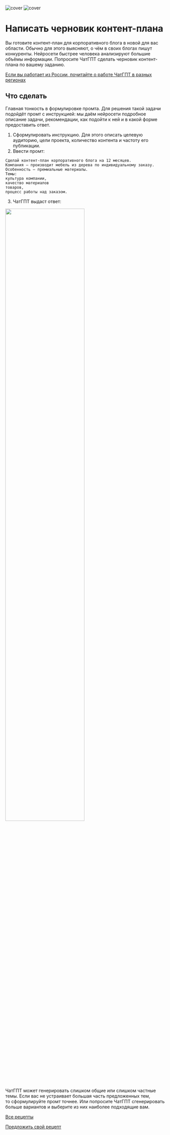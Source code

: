 ![cover](https://github.com/Open-Prompting/Open-Prompting/blob/ce565a41c1629b22a152379900b6faafe32b0163/images/cover-draft-light.svg#gh-light-mode-only)
![cover](https://github.com/Open-Prompting/Open-Prompting/blob/ce565a41c1629b22a152379900b6faafe32b0163/images/cover-draft-dark.svg#gh-dark-mode-only)



# Написать черновик контент-плана

Вы&nbsp;готовите контент-план для корпоративного блога в&nbsp;новой для вас области. Обычно для этого выясняют, о&nbsp;чём в&nbsp;своих блогах пишут конкуренты. Нейросети быстрее человека анализируют большие объёмы информации. Попросите ЧатГПТ сделать черновик контент-плана по&nbsp;вашему заданию. 

[Если вы работает из России, почитайте о работе ЧатГПТ в разных регионах](https://github.com/Open-Prompting/Knowledge-Base/blob/4bc207e6c151bc60f8d44f9064425be4a603e976/content/articles/ruchatgpt/ruchatgpt.md)

## Что сделать
Главная тонкость в&nbsp;формулировке промта. Для решения такой задачи подойдёт промт с&nbsp;инструкцией: мы&nbsp;даём нейросети подробное описание задачи, рекомендации, как подойти к&nbsp;ней и&nbsp;в&nbsp;какой форме предоставить ответ. 

1. Сформулировать инструкцию. Для этого описать целевую аудиторию, цели проекта, количество контента и&nbsp;частоту его публикации. 
2. Ввести промт: 
```
Сделай контент-план корпоративного блога на 12 месяцев. 
Компания — производит мебель из дерева по индивидуальному заказу.
Особенность — премиальные материалы.
Темы: 
культура компании, 
качество материалов 
товаров, 
процесс работы над заказом.

```
3. ЧатГПТ выдаст ответ:
<img src="https://github.com/Open-Prompting/Open-Prompting/blob/4740f305f0c48bed70ebdd20afb3af5c276741ef/images/screenshot-plan.webp" width="70%" height="70%">


ЧатГПТ может генерировать слишком общие или слишком частные темы. Если вас не&nbsp;устраивает большая часть предложенных тем, то&nbsp;сформулируйте промт точнее. Или попросите ЧатГПТ сгенерировать больше вариантов и&nbsp;выберите из&nbsp;них наиболее подходящие вам.

[Все рецепты](https://github.com/Open-Prompting/Open-Prompting/blob/main/README.md#user-content-рецепты)

[Предложить свой рецепт](#)
